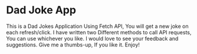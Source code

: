 # Dad Joke App
 This is a Dad Jokes Application Using Fetch API, You will get a new joke on each refresh/click. I have written two Different methods to call API requests, You can use whichever you like. I would love to see your feedback and suggestions. Give me a thumbs-up, If you like it. Enjoy!
